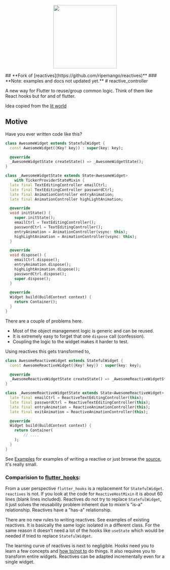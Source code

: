 
<p align="center">
<img  width="200" height="200" src="https://user-images.githubusercontent.com/28815699/235373384-c3da9d73-58ad-4284-9863-5278c44befcf.svg"> 
 
  </p>
## **Fork of [reactives](https://github.com/ripemango/reactives)**
### **Note: examples and docs not updated yet.**
# reactive_controller

A new way for Flutter to reuse/group common logic. Think of them like React hooks but for and of flutter.

Idea copied from the [lit world](https://lit.dev/docs/composition/controllers/)

## Motive

Have you ever written code like this?

```dart
class AwesomeWidget extends StatefulWidget {
  const AwesomeWidget({Key? key}) : super(key: key);

  @override
  _AwesomeWidgetState createState() => _AwesomeWidgetState();
}

class _AwesomeWidgetState extends State<AwesomeWidget>
    with TickerProviderStateMixin {
  late final TextEditingController emailCtrl;
  late final TextEditingController passwordCtrl;
  late final AnimationController entryAnimation;
  late final AnimationController highLightAnimation;

  @override
  void initState() {
    super.initState();
    emailCtrl = TextEditingController();
    passwordCtrl = TextEditingController();
    entryAnimation = AnimationController(vsync: this);
    highLightAnimation = AnimationController(vsync: this);
  }

  @override
  void dispose() {
    emailCtrl.dispose();
    entryAnimation.dispose();
    highLightAnimation.dispose();
    passwordCtrl.dispose();
    super.dispose();
  }

  @override
  Widget build(BuildContext context) {
    return Container();
  }
}
```

There are a couple of problems here.
* Most of the object management logic is generic and can be reused.
* It is extremely easy to forget that one `dispose` call (confession).
* Coupling the logic to the widget makes it harder to test.

Using reactives this gets transformed to,
```dart
class AwesomeReactiveWidget extends StatefulWidget {
  const AwesomeReactiveWidget({Key? key}) : super(key: key);

  @override
  _AwesomeReactiveWidgetState createState() => _AwesomeReactiveWidgetState();
}

class _AwesomeReactiveWidgetState extends State<AwesomeReactiveWidget> with ReactiveHostMixin {
  late final emailCtrl = ReactiveTextEditingController(this);
  late final passwordCtrl = ReactiveTextEditingController(this);
  late final entryAnimation = ReactiveAnimationController(this);
  late final exitAnimation = ReactiveAnimationController(this);

  @override
  Widget build(BuildContext context) {
    return Container(
        // ....
    );
  }
}
```

See [Examples](https://pub.dev/packages/reactives/example) for examples of writing a reactive or just browse the [source](https://github.com/ripemango/reactives), it's really small.

### Comparision to [flutter_hooks](https://pub.dev/packages/flutter_hooks):

From a user perspective `flutter_hooks` is a replacement for `StatefulWidget`.  `reactives` is not. If you look at the code for `ReactiveHostMixin` it is about 60 lines (blank lines included). Reactives do not try to replace `StatefulWidget`, it just solves the reusability problem inherent due to mixin's "is-a" relationship. Reactives have a "has-a" relationship.

There are no new rules to writing reactives. See examples of existing reactives. It is basically the same logic isolated in a different class.
For the same reason it doesn't need a lot of the hooks like `useState` which would be needed if tried to replace `StatefulWidget`.

The learning curve of reactives is next to negligible. Hooks need you to learn a few concepts and [how to/not to](https://pub.dev/packages/flutter_hooks#rules) do things. It also requires you to transform entire widgets. Reactives can be adapted incrementally even for a single widget.
